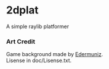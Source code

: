 # 2dplat
A simple raylib platformer

### Art Credit
Game background made by
[Edermuniz](https://edermunizz.itch.io/).<br />
Lisense in doc/Lisense.txt.
